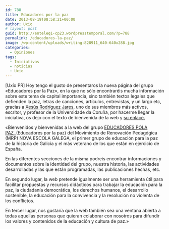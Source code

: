 ```yaml
---
id: 788
title: Educadores por la paz
date: 2013-08-19T08:58:21+00:00
author: Uxio
# layout: post
guid: http://enteleq1-cp23.wordpresstemporal.com/?p=788
permalink: /educadores-la-paz/
image: /wp-content/uploads/writing-828911_640-640x288.jpg
categories:
  - Opiniones
tags:
  - Iniciativas
  - noticias
  - Uxio
---
```

[Uxío PR] Hoy tengo el gusto de presentaros la nueva página del grupo «Educadores por la Paz», en la que no sólo encontraréis mucha información sobre este tema de capital importancia, sino también textos legales que defienden la paz, letras de canciones, artículos, entrevistas, y un largo etc, gracias a <a href="https://www.laislalibros.com/autores/JARES,+XESUS+R./" class="broken_link" rel="nofollow">Xesús Rodríguez Jares</a>, uno de sus miembros más activos, escritor, y profesor de la Universidade da Coruña, por hacerme llegar la iniciativa, os dejo con el texto de bienvenida de la web y [su enlace.](http://www.educadorespolapaz.org/index.php)

«Bienvenidos y bienvenidas a la web del grupo [EDUCADORES POLA PAZ  ](http://www.educadorespolapaz.org/index.php)(Educadores por la paz) del Movimiento de Renovación Pedagógica (MRP) NOVA ESCOLA GALEGA, el primer grupo de educación para la paz de la historia de Galicia y el más veterano de los que están en ejercicio de España.

En las diferentes secciones de la misma podreis encontrar informaciones y documentos sobre la identidad del grupo, nuestra historia, las actividades desarrolladas y las que están programadas, las publicaciones hechas, etc.

En segundo lugar, la web pretende igualmente ser una herramienta útil para facilitar propuestas y recursos didácticos para trabajar la educación para la paz, la ciudadanía democrática, los derechos humanos, el desarrollo sostenible, la educación para la convivencia y la resolución no violenta de los conflictos.

En tercer lugar, nos gustaría que la web también sea una ventana abierta a todas aquellas personas que quieran colaborar con nosotros para difundir los valores y contenidos de la educación y cultura de paz.»